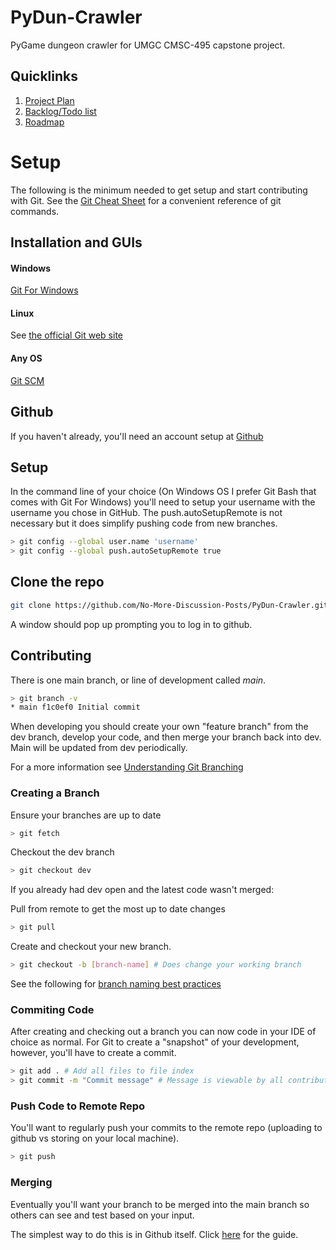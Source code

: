 # PyDun-Crawler
PyGame dungeon crawler for UMGC CMSC-495 capstone project.

## Quicklinks
1. [Project Plan](docs/ProjectPlan.md)
2. [Backlog/Todo list](https://github.com/orgs/No-More-Discussion-Posts/projects/1/views/1)
3. [Roadmap](https://github.com/orgs/No-More-Discussion-Posts/projects/1/views/4)

# Setup
The following is the minimum needed to get setup and start contributing with Git. See the [Git Cheat Sheet](https://education.github.com/git-cheat-sheet-education.pdf) for a convenient reference of git commands.

## Installation and GUIs
#### Windows
[Git For Windows](https://gitforwindows.org/)
#### Linux
See [the official Git web site](https://git-scm.com/download/linux)
#### Any OS
[Git SCM](https://git-scm.com/downloads)

## Github
 If you haven't already, you'll need an account setup at [Github](https://github.com/)

## Setup
In the command line of your choice (On Windows OS I prefer Git Bash that comes with Git For Windows) you'll need to setup your username with the username you chose in GitHub. The push.autoSetupRemote is not necessary but it does simplify pushing code from new branches.

```bash
> git config --global user.name 'username'
> git config --global push.autoSetupRemote true
```
## Clone the repo
```bash
git clone https://github.com/No-More-Discussion-Posts/PyDun-Crawler.git
```

 A window should pop up prompting you to log in to github.


## Contributing
There is one main branch, or line of development called *main*.
```bash
> git branch -v
* main f1c0ef0 Initial commit
```
When developing you should create your own "feature branch" from the dev branch, develop your code, and then merge your branch back into dev. Main will be updated from dev periodically.

For a more information see [Understanding Git Branching](https://medium.com/@jacoblogan98/understanding-git-branching-5d01f3dda541)

### Creating a Branch
Ensure your branches are up to date
```bash
> git fetch
```
Checkout the dev branch
```bash
> git checkout dev
```

If you already had dev open and the latest code wasn't merged:

Pull from remote to get the most up to date changes
```bash
> git pull
```
Create and checkout your new branch.
```bash
> git checkout -b [branch-name] # Does change your working branch
```
See the following for [branch naming best practices](https://graphite.dev/guides/git-branch-naming-conventions)

### Commiting Code
After creating and checking out a branch you can now code in your IDE of choice as normal. For Git to create a "snapshot" of your development, however, you'll have to create a commit.

```bash
> git add . # Add all files to file index
> git commit -m "Commit message" # Message is viewable by all contributors and helps document what has been changed
```

### Push Code to Remote Repo
You'll want to regularly push your commits to the remote repo (uploading to github vs storing on your local machine).
```bash
> git push
```

### Merging
Eventually you'll want your branch to be merged into the main branch so others can see and test based on your input.

The simplest way to do this is in Github itself. Click [here](https://docs.github.com/en/pull-requests/collaborating-with-pull-requests/proposing-changes-to-your-work-with-pull-requests/creating-a-pull-request) for the guide.